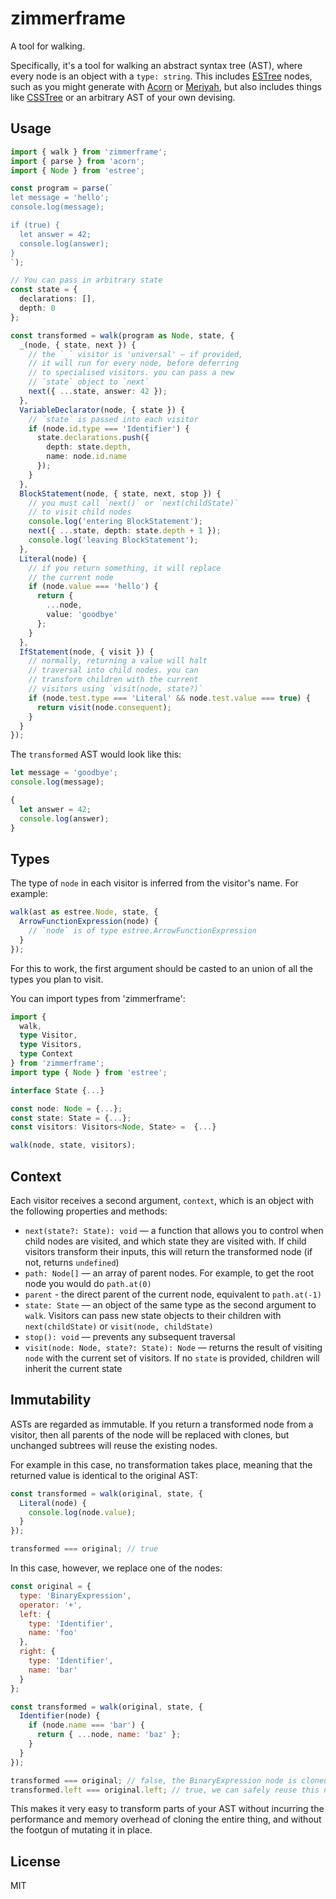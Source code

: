 # zimmerframe

A tool for walking.

Specifically, it's a tool for walking an abstract syntax tree (AST), where every node is an object with a `type: string`. This includes [ESTree](https://github.com/estree/estree) nodes, such as you might generate with [Acorn](https://github.com/acornjs/acorn) or [Meriyah](https://github.com/meriyah/meriyah), but also includes things like [CSSTree](https://github.com/csstree/csstree) or an arbitrary AST of your own devising.

## Usage

```ts
import { walk } from 'zimmerframe';
import { parse } from 'acorn';
import { Node } from 'estree';

const program = parse(`
let message = 'hello';
console.log(message);

if (true) {
  let answer = 42;
  console.log(answer);
}
`);

// You can pass in arbitrary state
const state = {
  declarations: [],
  depth: 0
};

const transformed = walk(program as Node, state, {
  _(node, { state, next }) {
    // the `_` visitor is 'universal' — if provided,
    // it will run for every node, before deferring
    // to specialised visitors. you can pass a new
    // `state` object to `next`
    next({ ...state, answer: 42 });
  },
  VariableDeclarator(node, { state }) {
    // `state` is passed into each visitor
    if (node.id.type === 'Identifier') {
      state.declarations.push({
        depth: state.depth,
        name: node.id.name
      });
    }
  },
  BlockStatement(node, { state, next, stop }) {
    // you must call `next()` or `next(childState)`
    // to visit child nodes
    console.log('entering BlockStatement');
    next({ ...state, depth: state.depth + 1 });
    console.log('leaving BlockStatement');
  },
  Literal(node) {
    // if you return something, it will replace
    // the current node
    if (node.value === 'hello') {
      return {
        ...node,
        value: 'goodbye'
      };
    }
  },
  IfStatement(node, { visit }) {
    // normally, returning a value will halt
    // traversal into child nodes. you can
    // transform children with the current
    // visitors using `visit(node, state?)`
    if (node.test.type === 'Literal' && node.test.value === true) {
      return visit(node.consequent);
    }
  }
});
```

The `transformed` AST would look like this:

```js
let message = 'goodbye';
console.log(message);

{
  let answer = 42;
  console.log(answer);
}
```

## Types

The type of `node` in each visitor is inferred from the visitor's name. For example:

```ts
walk(ast as estree.Node, state, {
  ArrowFunctionExpression(node) {
    // `node` is of type estree.ArrowFunctionExpression
  }
});
```

For this to work, the first argument should be casted to an union of all the types you plan to visit.

You can import types from 'zimmerframe':

```ts
import {
  walk,
  type Visitor,
  type Visitors,
  type Context
} from 'zimmerframe';
import type { Node } from 'estree';

interface State {...}

const node: Node = {...};
const state: State = {...};
const visitors: Visitors<Node, State> =  {...}

walk(node, state, visitors);
```

## Context

Each visitor receives a second argument, `context`, which is an object with the following properties and methods:

- `next(state?: State): void` — a function that allows you to control when child nodes are visited, and which state they are visited with. If child visitors transform their inputs, this will return the transformed node (if not, returns `undefined`)
- `path: Node[]` — an array of parent nodes. For example, to get the root node you would do `path.at(0)`
- `parent` - the direct parent of the current node, equivalent to `path.at(-1)`
- `state: State` — an object of the same type as the second argument to `walk`. Visitors can pass new state objects to their children with `next(childState)` or `visit(node, childState)`
- `stop(): void` — prevents any subsequent traversal
- `visit(node: Node, state?: State): Node` — returns the result of visiting `node` with the current set of visitors. If no `state` is provided, children will inherit the current state

## Immutability

ASTs are regarded as immutable. If you return a transformed node from a visitor, then all parents of the node will be replaced with clones, but unchanged subtrees will reuse the existing nodes.

For example in this case, no transformation takes place, meaning that the returned value is identical to the original AST:

```js
const transformed = walk(original, state, {
  Literal(node) {
    console.log(node.value);
  }
});

transformed === original; // true
```

In this case, however, we replace one of the nodes:

```js
const original = {
  type: 'BinaryExpression',
  operator: '+',
  left: {
    type: 'Identifier',
    name: 'foo'
  },
  right: {
    type: 'Identifier',
    name: 'bar'
  }
};

const transformed = walk(original, state, {
  Identifier(node) {
    if (node.name === 'bar') {
      return { ...node, name: 'baz' };
    }
  }
});

transformed === original; // false, the BinaryExpression node is cloned
transformed.left === original.left; // true, we can safely reuse this node
```

This makes it very easy to transform parts of your AST without incurring the performance and memory overhead of cloning the entire thing, and without the footgun of mutating it in place.

## License

MIT
